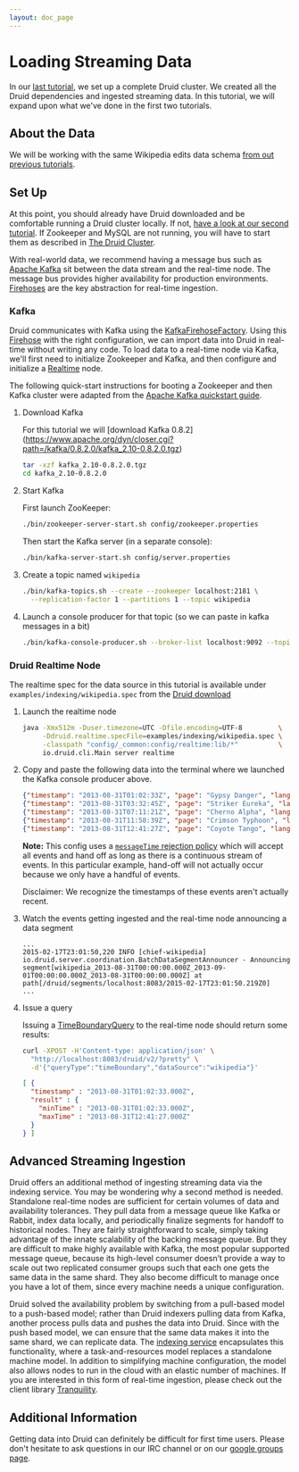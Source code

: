 ```yaml
---
layout: doc_page
---
```


# Loading Streaming Data

In our [last tutorial](Tutorial%3A-The-Druid-Cluster.html), we set up a
complete Druid cluster. We created all the Druid dependencies and ingested
streaming data. In this tutorial, we will expand upon what we've done in the
first two tutorials.

## About the Data

We will be working with the same Wikipedia edits data schema [from out previous
tutorials](http://localhost:4000/content/Tutorial:-A-First-Look-at-Druid.html#about-the-data).

## Set Up

At this point, you should already have Druid downloaded and be comfortable
running a Druid cluster locally. If not, [have a look at our second
tutorial](Tutorial%3A-The-Druid-Cluster.html). If Zookeeper and MySQL are not
running, you will have to start them as described in [The Druid
Cluster](Tutorial%3A-The-Druid-Cluster.html).

With real-world data, we recommend having a message bus such as [Apache
Kafka](http://kafka.apache.org/) sit between the data stream and the real-time
node. The message bus provides higher availability for production environments.
[Firehoses](Firehose.html) are the key abstraction for real-time ingestion.

### Kafka

Druid communicates with Kafka using the
[KafkaFirehoseFactory](Firehose.html). Using this [Firehose](Firehose.html)
with the right configuration, we can import data into Druid in real-time
without writing any code. To load data to a real-time node via Kafka, we'll
first need to initialize Zookeeper and Kafka, and then configure and initialize
a [Realtime](Realtime.html) node.

The following quick-start instructions for booting a Zookeeper and then Kafka
cluster were adapted from the [Apache Kafka quickstart guide](http://kafka.apache.org/documentation.html#quickstart).

1. Download Kafka

    For this tutorial we will [download Kafka 0.8.2]
    (https://www.apache.org/dyn/closer.cgi?path=/kafka/0.8.2.0/kafka_2.10-0.8.2.0.tgz)

    ```bash
    tar -xzf kafka_2.10-0.8.2.0.tgz
    cd kafka_2.10-0.8.2.0
    ```

1. Start Kafka

    First launch ZooKeeper:

    ```bash
    ./bin/zookeeper-server-start.sh config/zookeeper.properties
    ```

    Then start the Kafka server (in a separate console):

    ```bash
    ./bin/kafka-server-start.sh config/server.properties
    ```

1. Create a topic named `wikipedia`

    ```bash
    ./bin/kafka-topics.sh --create --zookeeper localhost:2181 \
      --replication-factor 1 --partitions 1 --topic wikipedia
    ```

1. Launch a console producer for that topic (so we can paste in kafka
   messages in a bit)

    ```bash
    ./bin/kafka-console-producer.sh --broker-list localhost:9092 --topic wikipedia
    ```

### Druid Realtime Node

The realtime spec for the data source in this tutorial is available under
`examples/indexing/wikipedia.spec` from the [Druid
download](http://static.druid.io/artifacts/releases/druid-services-0.7.0-rc3-bin.tar.gz)

1. Launch the realtime node

    ```bash
    java -Xmx512m -Duser.timezone=UTC -Dfile.encoding=UTF-8         \
         -Ddruid.realtime.specFile=examples/indexing/wikipedia.spec \
         -classpath "config/_common:config/realtime:lib/*"          \
         io.druid.cli.Main server realtime
    ```

1. Copy and paste the following data into the terminal where we launched
   the Kafka console producer above.

    ```json
    {"timestamp": "2013-08-31T01:02:33Z", "page": "Gypsy Danger", "language" : "en", "user" : "nuclear", "unpatrolled" : "true", "newPage" : "true", "robot": "false", "anonymous": "false", "namespace":"article", "continent":"North America", "country":"United States", "region":"Bay Area", "city":"San Francisco", "added": 57, "deleted": 200, "delta": -143}
    {"timestamp": "2013-08-31T03:32:45Z", "page": "Striker Eureka", "language" : "en", "user" : "speed", "unpatrolled" : "false", "newPage" : "true", "robot": "true", "anonymous": "false", "namespace":"wikipedia", "continent":"Australia", "country":"Australia", "region":"Cantebury", "city":"Syndey", "added": 459, "deleted": 129, "delta": 330}
    {"timestamp": "2013-08-31T07:11:21Z", "page": "Cherno Alpha", "language" : "ru", "user" : "masterYi", "unpatrolled" : "false", "newPage" : "true", "robot": "true", "anonymous": "false", "namespace":"article", "continent":"Asia", "country":"Russia", "region":"Oblast", "city":"Moscow", "added": 123, "deleted": 12, "delta": 111}
    {"timestamp": "2013-08-31T11:58:39Z", "page": "Crimson Typhoon", "language" : "zh", "user" : "triplets", "unpatrolled" : "true", "newPage" : "false", "robot": "true", "anonymous": "false", "namespace":"wikipedia", "continent":"Asia", "country":"China", "region":"Shanxi", "city":"Taiyuan", "added": 905, "deleted": 5, "delta": 900}
    {"timestamp": "2013-08-31T12:41:27Z", "page": "Coyote Tango", "language" : "ja", "user" : "stringer", "unpatrolled" : "true", "newPage" : "false", "robot": "true", "anonymous": "false", "namespace":"wikipedia", "continent":"Asia", "country":"Japan", "region":"Kanto", "city":"Tokyo", "added": 1, "deleted": 10, "delta": -9}
    ```

    **Note:** This config uses a [`messageTime` rejection policy](Plumber.html)
    which will accept all events and hand off as long as there is a continuous
    stream of events. In this particular example, hand-off will not actually
    occur because we only have a handful of events.

    Disclaimer: We recognize the timestamps of these events aren't actually recent.

1. Watch the events getting ingested and the real-time node announcing a data
   segment

    ```
    ...
    2015-02-17T23:01:50,220 INFO [chief-wikipedia] io.druid.server.coordination.BatchDataSegmentAnnouncer - Announcing segment[wikipedia_2013-08-31T00:00:00.000Z_2013-09-01T00:00:00.000Z_2013-08-31T00:00:00.000Z] at path[/druid/segments/localhost:8083/2015-02-17T23:01:50.219Z0]
    ...
    ```

1. Issue a query

    Issuing a [TimeBoundaryQuery](TimeBoundaryQuery.html) to the real-time node
    should return some results:

    ```bash
    curl -XPOST -H'Content-type: application/json' \
      "http://localhost:8083/druid/v2/?pretty" \
      -d'{"queryType":"timeBoundary","dataSource":"wikipedia"}'
    ```

    ```json
    [ {
      "timestamp" : "2013-08-31T01:02:33.000Z",
      "result" : {
        "minTime" : "2013-08-31T01:02:33.000Z",
        "maxTime" : "2013-08-31T12:41:27.000Z"
      }
    } ]
    ```

## Advanced Streaming Ingestion

Druid offers an additional method of ingesting streaming data via the indexing service. You may be wondering why a second method is needed. Standalone real-time nodes are sufficient for certain volumes of data and availability tolerances. They pull data from a message queue like Kafka or Rabbit, index data locally, and periodically finalize segments for handoff to historical nodes. They are fairly straightforward to scale, simply taking advantage of the innate scalability of the backing message queue. But they are difficult to make highly available with Kafka, the most popular supported message queue, because its high-level consumer doesn’t provide a way to scale out two replicated consumer groups such that each one gets the same data in the same shard. They also become difficult to manage once you have a lot of them, since every machine needs a unique configuration.

Druid solved the availability problem by switching from a pull-based model to a push-based model; rather than Druid indexers pulling data from Kafka, another process pulls data and pushes the data into Druid. Since with the push based model, we can ensure that the same data makes it into the same shard, we can replicate data. The [indexing service](Indexing-Service.html) encapsulates this functionality, where a task-and-resources model replaces a standalone machine model. In addition to simplifying machine configuration, the model also allows nodes to run in the cloud with an elastic number of machines. If you are interested in this form of real-time ingestion, please check out the client library [Tranquility](https://github.com/metamx/tranquility).

Additional Information
----------------------

Getting data into Druid can definitely be difficult for first time users. Please don't hesitate to ask questions in our IRC channel or on our [google groups page](https://groups.google.com/forum/#!forum/druid-development).

